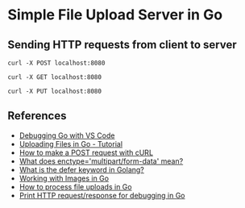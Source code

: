 # Simple File Upload Server in Go

## Sending HTTP requests from client to server

```console
curl -X POST localhost:8080

curl -X GET localhost:8080

curl -X PUT localhost:8080
```

## References

- [Debugging Go with VS Code](https://blog.logrocket.com/debugging-go-vs-code/)
- [Uploading Files in Go - Tutorial](https://tutorialedge.net/golang/go-file-upload-tutorial/)
- [How to make a POST request with cURL](https://linuxize.com/post/curl-post-request/)
- [What does enctype='multipart/form-data' mean?](https://stackoverflow.com/questions/4526273/what-does-enctype-multipart-form-data-mean)
- [What is the defer keyword in Golang?](https://www.educative.io/answers/what-is-the-defer-keyword-in-golang)
- [Working with Images in Go](https://www.devdungeon.com/content/working-images-go)
- [How to process file uploads in Go](https://freshman.tech/file-upload-golang/)
- [Print HTTP request/response for debugging in Go](https://gosamples.dev/print-http-request-response/)
